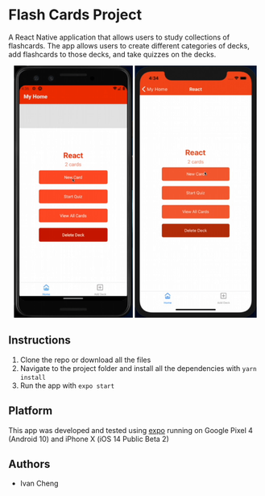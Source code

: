 # Flash Cards Project

A React Native application that allows users to study collections of flashcards. The app allows users to create different categories of decks, add flashcards to those decks, and take quizzes on the decks.

<p align="center">
  <img src="./src/gifs/android-example.gif" height='500'/>
  <img src="./src/gifs/ios-example.gif" height='500'/>
</p>

## Instructions

1. Clone the repo or download all the files
2. Navigate to the project folder and install all the dependencies with `yarn install`
3. Run the app with `expo start`

## Platform

This app was developed and tested using [expo](https://expo.io/) running on Google Pixel 4 (Android 10) and iPhone X (iOS 14 Public Beta 2)

## Authors

* Ivan Cheng 
